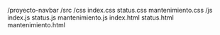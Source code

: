 /proyecto-navbar
    /src
        /css
            index.css
            status.css
            mantenimiento.css
        /js
            index.js
            status.js
            mantenimiento.js
    index.html
    status.html
    mantenimiento.html
